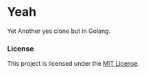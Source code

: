 # Yeah

Yet Another yes clone but in Golang.

### License

This project is licensed under the [MIT License](./LICENSE.md).
